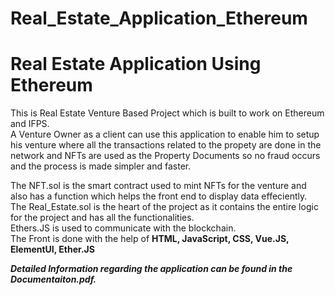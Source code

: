 # Real_Estate_Application_Ethereum
# Real Estate Application Using Ethereum
This is Real Estate Venture Based Project which is built to work on Ethereum and IFPS.  
A Venture Owner as a client can use this application to enable him to setup his venture where all the transactions related to the propety are done in the network 
and NFTs are used as the Property Documents so no fraud occurs and the process is made simpler and faster.  
  
The NFT.sol is the smart contract used to mint NFTs for the venture and also has a function which helps the front end to display data effeciently.  
The Real_Estate.sol is the heart of the project as it contains the entire logic for the project and has all the functionalities.  
Ethers.JS is used to communicate with the blockchain.  
The Front is done with the help of **HTML, JavaScript, CSS, Vue.JS, ElementUI, Ether.JS**  
  
**_Detailed Information regarding the application can be found in the Documentaiton.pdf._**
